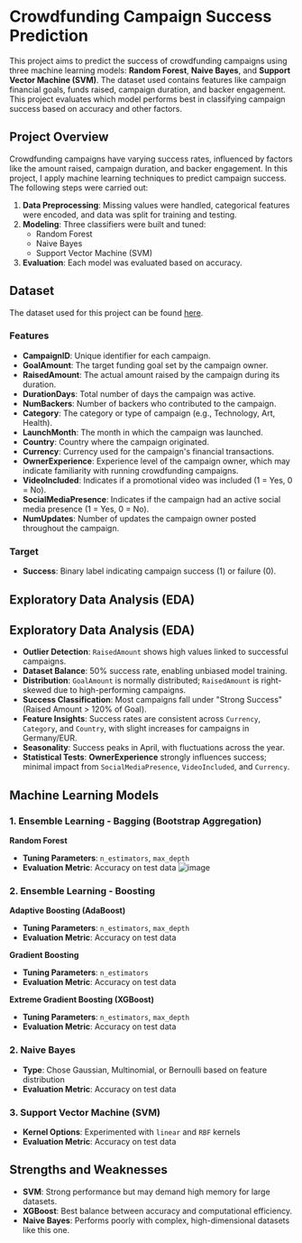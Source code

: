 # Crowdfunding Campaign Success Prediction

This project aims to predict the success of crowdfunding campaigns using three machine learning models: **Random Forest**, **Naive Bayes**, and **Support Vector Machine (SVM)**. The dataset used contains features like campaign financial goals, funds raised, campaign duration, and backer engagement. This project evaluates which model performs best in classifying campaign success based on accuracy and other factors.

## Project Overview

Crowdfunding campaigns have varying success rates, influenced by factors like the amount raised, campaign duration, and backer engagement. In this project, I apply machine learning techniques to predict campaign success. The following steps were carried out:

1. **Data Preprocessing**: Missing values were handled, categorical features were encoded, and data was split for training and testing.
2. **Modeling**: Three classifiers were built and tuned:
   - Random Forest
   - Naive Bayes
   - Support Vector Machine (SVM)
3. **Evaluation**: Each model was evaluated based on accuracy.

## Dataset

The dataset used for this project can be found [here](https://raw.githubusercontent.com/ArchanaInsights/Datasets/refs/heads/main/crowdfunding_campaign.csv).

### Features
- **CampaignID**: Unique identifier for each campaign.
- **GoalAmount**: The target funding goal set by the campaign owner.
- **RaisedAmount**: The actual amount raised by the campaign during its duration.
- **DurationDays**: Total number of days the campaign was active.
- **NumBackers**: Number of backers who contributed to the campaign.
- **Category**: The category or type of campaign (e.g., Technology, Art, Health).
- **LaunchMonth**: The month in which the campaign was launched.
- **Country**: Country where the campaign originated.
- **Currency**: Currency used for the campaign's financial transactions.
- **OwnerExperience**: Experience level of the campaign owner, which may indicate familiarity with running crowdfunding campaigns.
- **VideoIncluded**: Indicates if a promotional video was included (1 = Yes, 0 = No).
- **SocialMediaPresence**: Indicates if the campaign had an active social media presence (1 = Yes, 0 = No).
- **NumUpdates**: Number of updates the campaign owner posted throughout the campaign.

### Target
- **Success**: Binary label indicating campaign success (1) or failure (0).

## Exploratory Data Analysis (EDA)

## Exploratory Data Analysis (EDA)

- **Outlier Detection**: `RaisedAmount` shows high values linked to successful campaigns.
- **Dataset Balance**: 50% success rate, enabling unbiased model training.
- **Distribution**: `GoalAmount` is normally distributed; `RaisedAmount` is right-skewed due to high-performing campaigns.
- **Success Classification**: Most campaigns fall under "Strong Success" (Raised Amount > 120% of Goal).
- **Feature Insights**: Success rates are consistent across `Currency`, `Category`, and `Country`, with slight increases for campaigns in Germany/EUR.
- **Seasonality**: Success peaks in April, with fluctuations across the year.
- **Statistical Tests**: **OwnerExperience** strongly influences success; minimal impact from `SocialMediaPresence`, `VideoIncluded`, and `Currency`.

## Machine Learning Models

### 1. Ensemble Learning - Bagging (Bootstrap Aggregation)
**Random Forest**
- **Tuning Parameters**: `n_estimators`, `max_depth`
- **Evaluation Metric**: Accuracy on test data
   ![image](https://github.com/user-attachments/assets/fe754038-dcc0-4b5f-97d7-9b2fdfe90a40)



### 2. Ensemble Learning - Boosting
**Adaptive Boosting (AdaBoost)**
- **Tuning Parameters**: `n_estimators`, `max_depth`
- **Evaluation Metric**: Accuracy on test data

**Gradient Boosting**
- **Tuning Parameters**: `n_estimators`
- **Evaluation Metric**: Accuracy on test data

**Extreme Gradient Boosting (XGBoost)**
- **Tuning Parameters**: `n_estimators`, `max_depth`
- **Evaluation Metric**: Accuracy on test data

### 2. Naive Bayes
- **Type**: Chose Gaussian, Multinomial, or Bernoulli based on feature distribution
- **Evaluation Metric**: Accuracy on test data

### 3. Support Vector Machine (SVM)
- **Kernel Options**: Experimented with `linear` and `RBF` kernels
- **Evaluation Metric**: Accuracy on test data

## **Strengths and Weaknesses**
- **SVM**: Strong performance but may demand high memory for large datasets.
- **XGBoost**: Best balance between accuracy and computational efficiency.
- **Naive Bayes**: Performs poorly with complex, high-dimensional datasets like this one.
